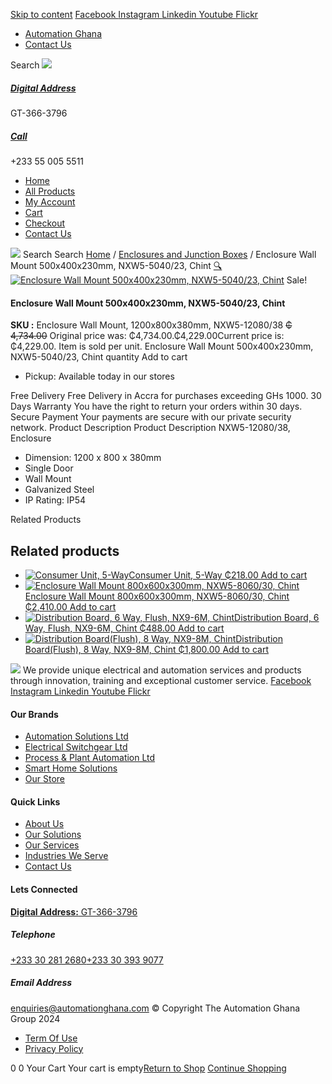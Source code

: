 [Skip to content](https://store.automationghana.com/product/enclosure-nxw5-12080-38-chint/#content)
[ Facebook ](https://www.facebook.com/automationgh/) [ Instagram ](https://www.instagram.com/automationgh/) [ Linkedin ](https://www.linkedin.com/company/the-automation-ghana-limited/) [ Youtube ](https://www.youtube.com/channel/UCurrRDUSm5oIW39VXjn1u0w) [ Flickr ](https://www.flickr.com/photos/181794037@N07/)
  * [ Automation Ghana ](https://automationghana.com)
  * [ Contact Us ](https://store.automationghana.com/contact/)


Search
[ ![](https://store.automationghana.com/wp-content/uploads/2024/04/Website-TAGG-Logo-BLUE.png) ](https://store.automationghana.com/)
[ ](https://maps.app.goo.gl/m4xeaagWCNbLk4jM6)
#####  [ Digital Address ](https://maps.app.goo.gl/m4xeaagWCNbLk4jM6)
GT-366-3796 
[ ](tel:+233550055511)
#####  [ Call ](tel:+233550055511)
+233 55 005 5511 
  * [Home](https://store.automationghana.com/)
  * [All Products](https://store.automationghana.com/shop/)
  * [My Account](https://store.automationghana.com/my-account/)
  * [Cart](https://store.automationghana.com/cart/)
  * [Checkout](https://store.automationghana.com/checkout/)
  * [Contact Us](https://store.automationghana.com/contact/)


[![](https://store.automationghana.com/wp-content/uploads/2024/04/AutomationGhana_logo_white.png)](https://store.automationghana.com)
Search
Search
[Home](https://store.automationghana.com) / [Enclosures and Junction Boxes](https://store.automationghana.com/product-category/enclosures-and-junction-boxes/) / Enclosure Wall Mount 500x400x230mm, NXW5-5040/23, Chint
[🔍](https://store.automationghana.com/product/enclosure-nxw5-12080-38-chint/)
[![Enclosure Wall Mount 500x400x230mm, NXW5-5040/23, Chint](https://store.automationghana.com/wp-content/uploads/2020/04/NXW5-ENCLOSURES.png)](https://store.automationghana.com/wp-content/uploads/2020/04/NXW5-ENCLOSURES.png)
Sale!
####  Enclosure Wall Mount 500x400x230mm, NXW5-5040/23, Chint 
**SKU :** Enclosure Wall Mount, 1200x800x380mm, NXW5-12080/38 
~~₵ 4,734.00~~ Original price was: ₵4,734.00.₵4,229.00Current price is: ₵4,229.00.
Item is sold per unit.
Enclosure Wall Mount 500x400x230mm, NXW5-5040/23, Chint quantity
Add to cart
  * Pickup: Available today in our stores


Free Delivery 
Free Delivery in Accra for purchases exceeding GHs 1000. 
30 Days Warranty 
You have the right to return your orders within 30 days. 
Secure Payment 
Your payments are secure with our private security network. 
Product Description
Product Description
NXW5-12080/38, Enclosure 
  * Dimension: 1200 x 800 x 380mm
  * Single Door
  * Wall Mount
  * Galvanized Steel
  * IP Rating: IP54


Related Products 
## Related products
  * [![Consumer Unit, 5-Way](https://store.automationghana.com/wp-content/uploads/2020/04/NX8-8-J-R-300x300.png)Consumer Unit, 5-Way ₵218.00 ](https://store.automationghana.com/product/consumer-unit-nx8-5-j-r-chint/)
[Add to cart](https://store.automationghana.com/product/enclosure-nxw5-12080-38-chint/?add-to-cart=1645)
  * [![Enclosure Wall Mount 800x600x300mm, NXW5-8060/30, Chint](https://store.automationghana.com/wp-content/uploads/2020/04/NXW5-ENCLOSURES-300x300.png)Enclosure Wall Mount 800x600x300mm, NXW5-8060/30, Chint ₵2,410.00 ](https://store.automationghana.com/product/enclosure-nxw5-8060-30-chint/)
[Add to cart](https://store.automationghana.com/product/enclosure-nxw5-12080-38-chint/?add-to-cart=1568)
  * [![Distribution Board, 6 Way, Flush, NX9-6M, Chint](https://store.automationghana.com/wp-content/uploads/2019/11/CONSUMER-UNITS-4-e1586086541786-300x300.jpg)Distribution Board, 6 Way, Flush, NX9-6M, Chint ₵488.00 ](https://store.automationghana.com/product/distribution-board-nx9-6m-flush-chint/)
[Add to cart](https://store.automationghana.com/product/enclosure-nxw5-12080-38-chint/?add-to-cart=1505)
  * [![Distribution Board\(Flush\), 8 Way, NX9-8M, Chint](https://store.automationghana.com/wp-content/uploads/2019/11/CONSUMER-UNITS-4-e1586086541786-300x300.jpg)Distribution Board(Flush), 8 Way, NX9-8M, Chint ₵1,800.00 ](https://store.automationghana.com/product/dist-board-nx9-8m-flush-chint/)
[Add to cart](https://store.automationghana.com/product/enclosure-nxw5-12080-38-chint/?add-to-cart=1504)


![](https://store.automationghana.com/wp-content/uploads/2024/04/AutomationGhana_logo_white.png)
We provide unique electrical and automation services and products through innovation, training and exceptional customer service.
[ Facebook ](https://www.facebook.com/automationgh/) [ Instagram ](https://www.instagram.com/automationgh/) [ Linkedin ](https://www.linkedin.com/company/the-automation-ghana-limited/) [ Youtube ](https://www.youtube.com/channel/UCurrRDUSm5oIW39VXjn1u0w) [ Flickr ](https://www.flickr.com/photos/181794037@N07/)
#### Our Brands
  * [ Automation Solutions Ltd ](https://store.automationghana.com/product/enclosure-nxw5-12080-38-chint/)
  * [ Electrical Switchgear Ltd ](https://store.automationghana.com/product/enclosure-nxw5-12080-38-chint/)
  * [ Process & Plant Automation Ltd ](https://store.automationghana.com/product/enclosure-nxw5-12080-38-chint/)
  * [ Smart Home Solutions ](https://store.automationghana.com/product/enclosure-nxw5-12080-38-chint/)
  * [ Our Store ](https://store.automationghana.com/product/enclosure-nxw5-12080-38-chint/)


#### Quick Links
  * [ About Us ](https://store.automationghana.com/product/enclosure-nxw5-12080-38-chint/)
  * [ Our Solutions ](https://store.automationghana.com/product/enclosure-nxw5-12080-38-chint/)
  * [ Our Services ](https://store.automationghana.com/product/enclosure-nxw5-12080-38-chint/)
  * [ Industries We Serve ](https://store.automationghana.com/product/enclosure-nxw5-12080-38-chint/)
  * [ Contact Us ](https://store.automationghana.com/product/enclosure-nxw5-12080-38-chint/)


#### Lets Connected
[**Digital Address:** GT-366-3796](https://maps.app.goo.gl/m4xeaagWCNbLk4jM6)
#####  Telephone 
[ +233 30 281 2680](tel:+233302812680)[+233 30 393 9077](https://store.automationghana.com/product/enclosure-nxw5-12080-38-chint/+233303939077)
#####  Email Address 
enquiries@automationghana.com 
© Copyright The Automation Ghana Group 2024
  * [ Term Of Use ](https://store.automationghana.com/product/enclosure-nxw5-12080-38-chint/)
  * [ Privacy Policy ](https://store.automationghana.com/product/enclosure-nxw5-12080-38-chint/)


0
0
Your Cart
Your cart is empty[Return to Shop](https://store.automationghana.com/shop/)
[Continue Shopping](https://store.automationghana.com/product/enclosure-nxw5-12080-38-chint/)
